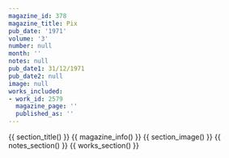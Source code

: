 ```yaml
---
magazine_id: 378
magazine_title: Pix
pub_date: '1971'
volume: '3'
number: null
month: ''
notes: null
pub_date1: 31/12/1971
pub_date2: null
image: null
works_included:
- work_id: 2579
  magazine_page: ''
  published_as: ''
---
```


{{ section_title() }}
{{ magazine_info() }}
{{ section_image() }}
{{ notes_section() }}
{{ works_section() }}
